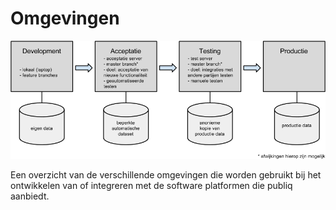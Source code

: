 ---
---

# Omgevingen

![omgevingen](/img/omgevingen.png "omgevingen")

Een overzicht van de verschillende omgevingen die worden gebruikt
bij het ontwikkelen van of integreren met de software platformen die publiq
aanbiedt.
